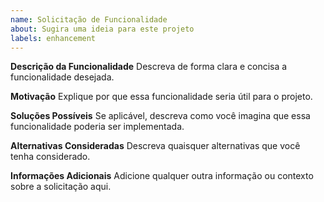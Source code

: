 ```yaml
---
name: Solicitação de Funcionalidade
about: Sugira uma ideia para este projeto
labels: enhancement
---
```


**Descrição da Funcionalidade**
Descreva de forma clara e concisa a funcionalidade desejada.

**Motivação**
Explique por que essa funcionalidade seria útil para o projeto.

**Soluções Possíveis**
Se aplicável, descreva como você imagina que essa funcionalidade poderia ser implementada.

**Alternativas Consideradas**
Descreva quaisquer alternativas que você tenha considerado.

**Informações Adicionais**
Adicione qualquer outra informação ou contexto sobre a solicitação aqui.